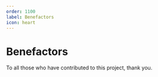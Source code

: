```yaml
---
order: 1100
label: Benefactors
icon: heart
---
```


# Benefactors

To all those who have contributed to this project, thank you.
